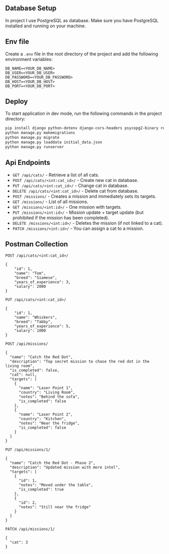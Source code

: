 ## Database Setup

In project I use PostgreSQL as database. Make sure you have PostgreSQL installed and running on your machine.

## Env file

Create a `.env` file in the root directory of the project and add the following environment variables:

```
DB_NAME=<YOUR_DB_NAME>
DB_USER=<YOUR_DB_USER>
DB_PASSWORD=<YOUR_DB_PASSWORD>
DB_HOST=<YOUR_DB_HOST>
DB_PORT=<YOUR_DB_PORT>
```

## Deploy

To start application in dev mode, run the following commands in the project directory:

```bash
pip install django python-dotenv django-cors-headers psycopg2-binary requests
python manage.py makemigrations
python manage.py migrate
python manage.py loaddata initial_data.json
python manage.py runserver
```

## Api Endpoints

- `GET /api/cats/` - Retrieve a list of all cats.
- `POST /api/cats/<int:cat_id>/` - Create new cat in database.
- `PUT /api/cats/<int:cat_id>/` - Change cat in database.
- `DELETE /api/cats/<int:cat_id>/` - Delete cat from database.
- `POST /missions/` - Creates a mission and immediately sets its targets.
- `GET /missions/` - List of all missions.
- `GET /missions/<int:id>/` - One mission with targets.
- `PUT /missions/<int:id>/` - Mission update + target update (but prohibited if the mission has been completed).
- `DELETE /missions/<int:id>/` - Deletes the mission (if not linked to a cat).
- `PATCH /missions/<int:id>/` - You can assign a cat to a mission.

## Postman Collection

`POST /api/cats/<int:cat_id>/`
```
{
    "id": 1,
    "name": "Tom",
    "breed": "Siamese",
    "years_of_experience": 3,
    "salary": 2000
}
```

`PUT /api/cats/<int:cat_id>/`
```
{
    "id": 1,
    "name": "Whiskers",
    "breed": "Tabby",
    "years_of_experience": 5,
    "salary": 1000
}
```

`POST /api/missions/`
```
{
  "name": "Catch the Red Dot",
  "description": "Top secret mission to chase the red dot in the living room",
  "is_completed": false,
  "cat": null,
  "targets": [
    {
      "name": "Laser Point 1",
      "country": "Living Room",
      "notes": "Behind the sofa",
      "is_completed": false
    },
    {
      "name": "Laser Point 2",
      "country": "Kitchen",
      "notes": "Near the fridge",
      "is_completed": false
    }
  ]
}
```

`PUT /api/missions/1/`
```
{
  "name": "Catch the Red Dot - Phase 2",
  "description": "Updated mission with more intel",
  "targets": [
    {
      "id": 1,
      "notes": "Moved under the table",
      "is_completed": true
    },
    {
      "id": 2,
      "notes": "Still near the fridge"
    }
  ]
}
```

`PATCH /api/missions/1/`
```
{
  "cat": 3
}
```
